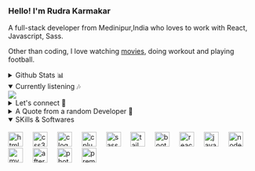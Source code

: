### Hello! I'm Rudra Karmakar
A full-stack developer from Medinipur,India who loves to work with React, Javascript, Sass.

Other than coding, I love watching [movies](https://primewire.mx/movie/watch-taxi-driver-online-19066), doing workout and playing football.


<details>

  <summary>Github Stats 📊</summary>
  
<div align="left">
  <br>
  <img src="https://streak-stats.demolab.com?user=lynx616&locale=en&mode=daily&theme=dracula&hide_border=false&border_radius=5" height="150" alt="streak graph"  />
  <img src="https://github-readme-stats.vercel.app/api/top-langs?username=lynx616&locale=en&hide_title=false&layout=compact&card_width=320&langs_count=5&theme=dracula&hide_border=false" height="150" alt="languages graph"  />
</div>
  
  
</details>





<details open>

  <summary>Currently listening 🎶</summary>
  
<a href="https://spotify-github-profile.vercel.app/api/view.svg?uid=31j6ci5cimyszwhd3dabx7ko3q3u&redirect=true" target="_blank">
    <img src="https://spotify-github-profile.vercel.app/api/view?uid=31j6ci5cimyszwhd3dabx7ko3q3u&cover_image=true&theme=novatorem"/>
  </a>
</details>

<details>
  <summary>Let's connect 🤝</summary>
  
  | <a align="center" href="https://instagram.com/_rxz_10_?igshid=MzNlNGNkZWQ4Mg=="><img align="center" width="20" src="https://www.cdnlogo.com/logos/i/4/instagram.svg"> @RUDRA</a> | <a href="https://www.linkedin.com/mwlite/in/rudra-karmakar-b31a2b232"><img align="center" width="20" src="https://www.cdnlogo.com/logos/l/66/linkedin-icon.svg"> Rudra Karmakar</a> |
|---|---|
  
 </details>
 
 <details>
  <summary>A Quote from a random Developer 🧬</summary>
  
  | [![Readme Quotes](https://quotes-github-readme.vercel.app/api?type=horizontal&theme=dracula)](https://github.com/piyushsuthar/github-readme-quotes) |
|---|
  
  </details>

  <details open>
  <summary>SKills & Softwares</summary><br>
  <div align="left">
  <img src="https://cdn.jsdelivr.net/gh/devicons/devicon/icons/html5/html5-original.svg" height="30" alt="html5 logo"  />
  <img width="12" />
  <img src="https://cdn.jsdelivr.net/gh/devicons/devicon/icons/css3/css3-original.svg" height="30" alt="css3 logo"  />
  <img width="12" />
  <img src="https://cdn.jsdelivr.net/gh/devicons/devicon/icons/c/c-original.svg" height="30" alt="c logo"  />
  <img width="12" />
  <img src="https://cdn.jsdelivr.net/gh/devicons/devicon/icons/cplusplus/cplusplus-original.svg" height="30" alt="cplusplus logo"  />
  <img width="12" />
  <img src="https://cdn.jsdelivr.net/gh/devicons/devicon/icons/sass/sass-original.svg" height="30" alt="sass logo"  />
  <img width="12" />
  <img src="https://cdn.jsdelivr.net/gh/devicons/devicon/icons/tailwindcss/tailwindcss-original-wordmark.svg" height="30" alt="tailwindcss logo"  />
  <img width="12" />
  <img src="https://cdn.jsdelivr.net/gh/devicons/devicon/icons/bootstrap/bootstrap-original.svg" height="30" alt="bootstrap logo"  />
  <img width="12" />
  <img src="https://cdn.jsdelivr.net/gh/devicons/devicon/icons/react/react-original.svg" height="30" alt="react logo"  />
  <img width="12" />
  <img src="https://cdn.jsdelivr.net/gh/devicons/devicon/icons/javascript/javascript-original.svg" height="30" alt="javascript logo"  />
  <img width="12" />
  <img src="https://cdn.jsdelivr.net/gh/devicons/devicon/icons/nodejs/nodejs-original.svg" height="30" alt="nodejs logo"  />
  <img width="12" />
  <img src="https://cdn.jsdelivr.net/gh/devicons/devicon/icons/mysql/mysql-original.svg" height="30" alt="mysql logo"  />
  <img width="12" />
  <img src="https://cdn.jsdelivr.net/gh/devicons/devicon/icons/aftereffects/aftereffects-original.svg" height="30" alt="aftereffects logo"  />
  <img width="12" />
  <img src="https://cdn.jsdelivr.net/gh/devicons/devicon/icons/photoshop/photoshop-plain.svg" height="30" alt="photoshop logo"  />
  <img width="12" />
  <img src="https://cdn.jsdelivr.net/gh/devicons/devicon/icons/premierepro/premierepro-plain.svg" height="30" alt="premierepro logo"  />
</div>
 </details>
